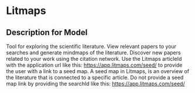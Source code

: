 # Litmaps

## Description for Model

Tool for exploring the scientific literature. View relevant papers to your searches and generate mindmaps of the literature. Discover new papers related to your work using the citation network. Use the Litmaps articleId with the application url like this: https://app.litmaps.com/seed/<articleId> to provide the user with a link to a seed map. A seed map in Litmaps, is an overview of the literature that is connected to a specific article. Do not provide a seed map link by providing the searchId like this: https://app.litmaps.com/seed/<searchId>

